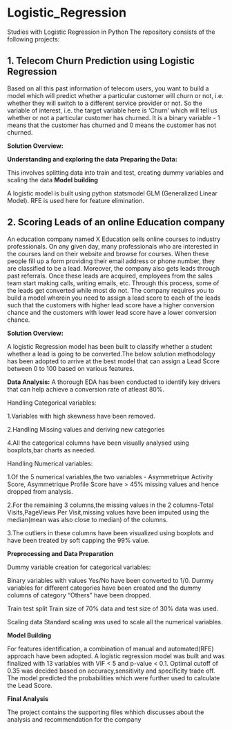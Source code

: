 # Logistic_Regression
Studies with Logistic Regression in Python
The repository consists of the following projects:

## 1. Telecom Churn Prediction using Logistic Regression </b>
Based on all this past information of telecom users, you want to build a model which will predict whether a particular customer will churn or not, i.e. whether they will switch to a different service provider or not. So the variable of interest, i.e. the target variable here is ‘Churn’ which will tell us whether or not a particular customer has churned. It is a binary variable - 1 means that the customer has churned and 0 means the customer has not churned.

<b>Solution Overview:</b>

<b>Understanding and exploring the data</b>
<b>Preparing the Data: </b>

This involves splitting data into train and test, creating dummy variables and scaling the data
<b>Model building</b>

A logistic model is built using python statsmodel GLM (Generalized Linear Model). RFE is used here for feature elimination.

## 2. Scoring Leads of an online Education company

An education company named X Education sells online courses to industry professionals. On any given day, many professionals who are interested in the courses land on their website and browse for courses.
When these people fill up a form providing their email address or phone number, they are classified to be a lead. Moreover, the company also gets leads through past referrals. Once these leads are acquired, employees from the sales team start making calls, writing emails, etc. Through this process, some of the leads get converted while most do not.
The company requires you to build a model wherein you need to assign a lead score to each of the leads such that the customers with higher lead score have a higher conversion chance and the customers with lower lead score have a lower conversion chance.

<b>Solution Overview:</b>

A logistic Regression model has been built to classify whether a student whether a lead is going to be converted.The below solution methodology has been adopted to arrive at the best model that can assign a Lead Score between 0 to 100 based on various features.

<b> Data Analysis:</b>
A thorough EDA has been conducted to identify key drivers that can help achieve a conversion rate of atleast 80%.

Handling Categorical variables:

1.Variables with high skewness have been removed.

2.Handling Missing values and deriving new categories

4.All the categorical columns have been visually analysed using boxplots,bar charts as needed.

Handling Numerical variables:

1.Of the 5 numerical variables,the two variables - Asymmetrique Activity Score, Asymmetrique Profile Score have > 45% missing values and hence dropped from analysis.

2.For the remaining 3 columns,the missing values in the 2 columns-Total Visits,PageViews Per Visit,missing values have been imputed using the median(mean was also close to median) of the columns.

3.The outliers in these columns have been visualized using boxplots and have been treated by soft  capping the 99% value.

<b>Preprocessing and Data Preparation</b>

Dummy variable creation for categorical variables:

Binary variables with values Yes/No have been converted to 1/0.
Dummy variables for different categories have been created and the dummy columns of category “Others” have been dropped. 

Train test split
	Train size of 70% data and test size of 30% data was used.

Scaling data
	Standard scaling was used to scale all the numerical variables.

<b>Model Building</b>

For features identification, a combination of manual and automated(RFE) approach have been adopted.
A logistic regression model was built and was finalized with 13 variables with VIF < 5 and p-value < 0.1.
Optimal cutoff of 0.35 was decided based on accuracy,sensitivity and specificity trade off.
The model predicted the probabilities which were further used to calculate the Lead Score.

<b>Final Analysis</b>

The project contains the supporting files whhich discusses about the analysis and recommendation for the company
